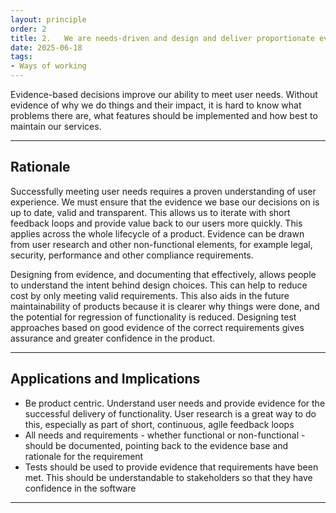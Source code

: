```yaml
---
layout: principle
order: 2
title: 2.	We are needs-driven and design and deliver proportionate evidence-based solutions
date: 2025-06-18
tags:
- Ways of working
---
```


Evidence-based decisions improve our ability to meet user needs. Without evidence of why we do things and their impact, it is hard to know what problems there are, what features should be implemented and how best to maintain our services.

---

## Rationale

Successfully meeting user needs requires a proven understanding of user experience.  We must ensure that the evidence we base our decisions on is up to date, valid and transparent.  This allows us to iterate with short feedback loops and provide value back to our users more quickly.   This applies across the whole lifecycle of a product. Evidence can be drawn from user research and other non-functional elements, for example legal, security, performance and other compliance requirements.

Designing from evidence, and documenting that effectively, allows people to understand the intent behind design choices. This can help to reduce cost by only meeting valid requirements. This also aids in the future maintainability of products because it is clearer why things were done, and the potential for regression of functionality is reduced. Designing test approaches based on good evidence of the correct requirements gives assurance and greater confidence in the product.

---

## Applications and Implications

- Be product centric. Understand user needs and provide evidence for the successful delivery of functionality. User research is a great way to do this, especially as part of short, continuous, agile feedback loops
- All needs and requirements - whether functional or non-functional - should be documented, pointing back to the evidence base and rationale for the requirement
- Tests should be used to provide evidence that requirements have been met. This should be understandable to stakeholders so that they have confidence in the software

---
